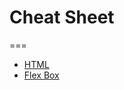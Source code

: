 # Cheat Sheet
===
* [HTML](http://html5index.org/)
* [Flex Box](https://www.sketchingwithcss.com/samplechapter/cheatsheet.html)
